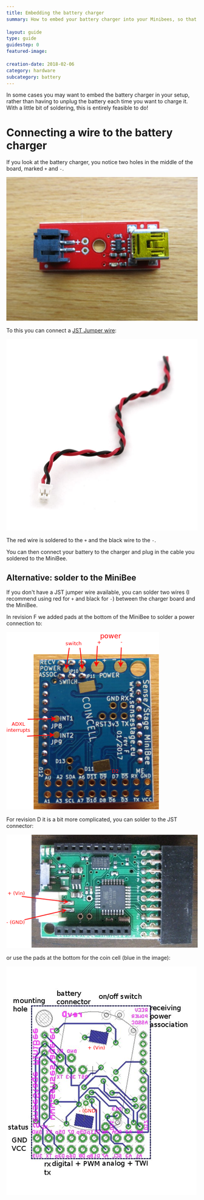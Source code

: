 ```yaml
---
title: Embedding the battery charger
summary: How to embed your battery charger into your Minibees, so that you can charge the battery without removing it from your system.

layout: guide
type: guide
guidestep: 0
featured-image:

creation-date: 2018-02-06
category: hardware
subcategory: battery
---
```


In some cases you may want to embed the battery charger in your setup, rather than having to unplug the battery each time you want to charge it. With a little bit of soldering, this is entirely feasible to do!

# Connecting a wire to the battery charger

If you look at the battery charger, you notice two holes in the middle of the board, marked `+` and `-`.

![](/img/usb-battery-charger.jpg)

To this you can connect a [JST Jumper wire](https://www.sparkfun.com/products/8670):

![](/img/jst_jumper_wire.jpg)

The red wire is soldered to the `+` and the black wire to the `-`.

You can then connect your battery to the charger and plug in the cable you soldered to the MiniBee.

## Alternative: solder to the MiniBee

If you don't have a JST jumper wire available, you can solder two wires (I recommend using red for `+` and black for `-`) between the charger board and the MiniBee.

In revision F we added pads at the bottom of the MiniBee to solder a power connection to:

![](/img/minibee_revF_bottom_annotated.png)

For revision D it is a bit more complicated, you can solder to the JST connector:

![](/img/minibee_bare_plus-minus.png)

or use the pads at the bottom for the coin cell (blue in the image):

![](/img/minibee_annotated-D-back-plus-minus.png)
